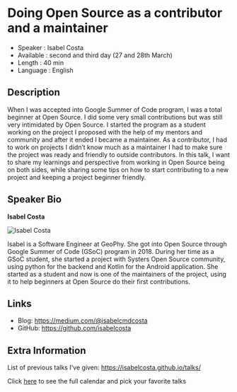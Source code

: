 Doing Open Source as a contributor and a maintainer
=================================================

* Speaker   : Isabel Costa
* Available : second and third day (27 and 28th March)
* Length    : 40 min
* Language  : English

Description
-----------

When I was accepted into Google Summer of Code program, I was a total beginner at Open Source. 
I did some very small contributions but was still very intimidated by Open Source. 
I started the program as a student working on the project I proposed with the help of my mentors and community and after it ended I became a maintainer. 
As a contributor, I had to work on projects I didn’t know much as a maintainer I had to make sure the project was ready and friendly to outside contributors. 
In this talk, I want to share my learnings and perspective from working in Open Source being on both sides, 
while sharing some tips on how to start contributing to a new project and keeping a project beginner friendly.

Speaker Bio
-----------

**Isabel Costa**

![Isabel Costa](https://avatars1.githubusercontent.com/u/11148726?v=4)

Isabel is a Software Engineer at GeoPhy.
She got into Open Source through Google Summer of Code (GSoC) program in 2018.
During her time as a GSoC student, she started a project with Systers Open Source community, 
using python for the backend and Kotlin for the Android application. She started as a student and now is one of the 
maintainers of the project, using it to help beginners at Open Source do their first contributions.

Links
-----

* Blog: https://medium.com/@isabelcmdcosta
* GitHub: https://github.com/isabelcosta

Extra Information
-----------------

List of previous talks I've given: https://isabelcosta.github.io/talks/

Click [here][1] to see the full calendar and pick your favorite talks

[1]: https://pixels.camp/schedule/
